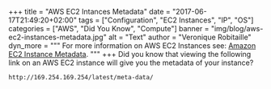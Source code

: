 +++
title = "AWS EC2 Intances Metadata"
date = "2017-06-17T21:49:20+02:00"
tags = ["Configuration", "EC2 Instances", "IP", "OS"]
categories = ["AWS", "Did You Know", "Compute"]
banner = "img/blog/aws-ec2-instances-metadata.jpg"
alt = "Text"
author = "Veronique Robitaille"
dyn_more = """
For more information on AWS EC2 Instances see: <a href="http://docs.aws.amazon.com/AWSEC2/latest/UserGuide/ec2-instance-metadata.html" target="_blank">Amazon EC2 Instance Metadata</a>.
"""
+++
Did you know that viewing the following link on an AWS EC2 instance will give you the metadata of your instance? 

```
http://169.254.169.254/latest/meta-data/
```
